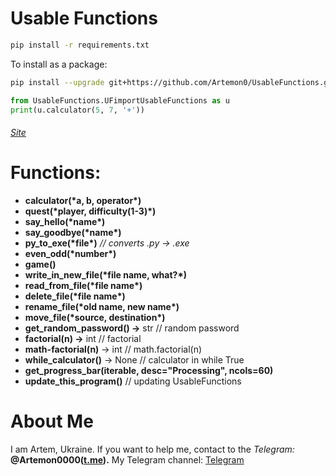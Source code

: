 # Usable Functions

```bash
pip install -r requirements.txt
```

To install as a package:

```bash
pip install --upgrade git+https://github.com/Artemon0/UsableFunctions.git 
```

```python
from UsableFunctions.UFimportUsableFunctions as u
print(u.calculator(5, 7, '+'))
```

###### [Site](https://artemon0.github.io/UsableFunctions/)

# Functions:

- **calculator(\***a, b, operator**\*)**
- **quest(\***player, difficulty(1-3)**\*)**
- **say_hello(\***name**\*)**
- **say_goodbye(\***name**\*)**
- **py_to_exe(\***file**\*)** _// converts .py -> .exe_
- **even_odd(\***number**\*)**
- **game()**
- **write_in_new_file(\***file name, what?**\*)**
- **read_from_file(\***file name**\*)**
- **delete_file(\***file name**\*)**
- **rename_file(\***old name, new name**\*)**
- **move_file(\***source, destination**\*)**
- **get_random_password() ->** str // random password
- **factorial(n) ->** int // factorial
- **math-factorial(n)** -> int // math.factorial(n)
- **while_calculator()** -> None // calculator in while True
- **get_progress_bar(iterable, desc="Processing", ncols=60)**
- **update_this_program()** // updating UsableFunctions

# About Me

I am Artem, Ukraine. If you want to help me, contact to the _Telegram:_ **@Artemon0000([t.me]()).** My Telegram channel: [Telegram](https://t.me/AOGames888)
